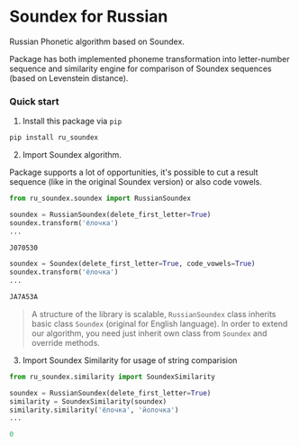 # Soundex for Russian
Russian Phonetic algorithm based on Soundex.

Package has both implemented phoneme transformation into letter-number sequence and similarity engine for comparison of Soundex sequences (based on Levenstein distance).

### Quick start
1. Install this package via ```pip```

```python
pip install ru_soundex
```

2. Import Soundex algorithm.

Package supports a lot of opportunities, it's possible to cut a result sequence (like in the original Soundex version) or also code vowels.

```python
from ru_soundex.soundex import RussianSoundex

soundex = RussianSoundex(delete_first_letter=True)
soundex.transform('ёлочка')
...

J070530

soundex = Soundex(delete_first_letter=True, code_vowels=True)
soundex.transform('ёлочка')
...

JA7A53A
```

> A structure of the library is scalable, `RussianSoundex` class inherits basic class `Soundex` (original for English language). In order to extend our algorithm, you need just inherit own class from `Soundex` and override methods.

3. Import Soundex Similarity for usage of string comparision

```python
from ru_soundex.similarity import SoundexSimilarity

soundex = RussianSoundex(delete_first_letter=True)
similarity = SoundexSimilarity(soundex)
similarity.similarity('ёлочка', 'йолочка')
...

0
```